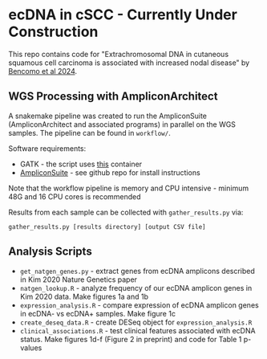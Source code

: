 # ecDNA in cSCC - Currently Under Construction
This repo contains code for "Extrachromosomal DNA in cutaneous squamous cell carcinoma is associated with increased nodal disease" by 
[Bencomo et al 2024](https://www.biorxiv.org/content/10.1101/2024.02.04.578845v1.abstract). 

## WGS Processing with AmpliconArchitect
A snakemake pipeline was created to run the AmpliconSuite (AmpliconArchitect and associated programs) in parallel on the WGS samples. 
The pipeline can be found in `workflow/`.

Software requirements:
* GATK - the script uses [this](https://hub.docker.com/repository/docker/tbencomo/gatk-bwa-samtools/general) container
* [AmpliconSuite](https://github.com/AmpliconSuite/AmpliconSuite-pipeline) - see github repo for install instructions

Note that the workflow pipeline is memory and CPU intensive - minimum 48G and 16 CPU cores is recommended

Results from each sample can be collected with `gather_results.py` via:

```
gather_results.py [results directory] [output CSV file]
```

## Analysis Scripts

* `get_natgen_genes.py` - extract genes from ecDNA amplicons described in Kim 2020 Nature Genetics paper
* `natgen_lookup.R` - analyze frequency of our ecDNA amplicon genes in Kim 2020 data. Make figures 1a and 1b
* `expression_analysis.R` - compare expression of ecDNA amplicon genes in ecDNA- vs ecDNA+ samples. Make figure 1c
* `create_deseq_data.R` - create DESeq object for `expression_analysis.R`
* `clinical_associations.R` - test clinical features associated with ecDNA status. Make figures 1d-f (Figure 2 in preprint) and code for Table 1 p-values

